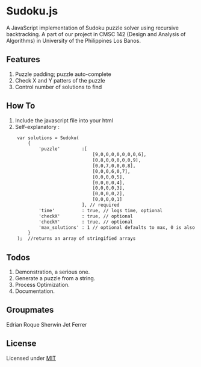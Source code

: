 Sudoku.js
======

A JavaScript implementation of Sudoku puzzle solver using recursive backtracking. A part of our project in CMSC 142 (Design and Analysis of Algorithms) in University of the Philippines Los Banos.

Features
--------------------
1. Puzzle padding; puzzle auto-complete
2. Check X and Y patters of the puzzle
3. Control number of solutions to find


How To
--------------------
1. Include the javascript file into your html
2. Self-explanatory :
````html
	var solutions = Sudoku(
		{
			'puzzle'		:[
								[9,0,0,0,0,0,0,0,6],
								[0,8,0,0,0,0,0,9],
								[0,0,7,0,0,0,8],
								[0,0,0,6,0,7],
								[0,0,0,0,5],
								[0,0,0,0,4],
								[0,0,0,0,3],
								[0,0,0,0,2],
								[0,0,0,0,1]
							], // required
			'time'			: true, // logs time, optional
			'checkX'		: true, // optional
			'checkY'		: true, // optional
			'max_solutions' : 1	// optional defaults to max, 0 is also max
		}
	);	//returns an array of stringified arrays
````


Todos
--------------------
1. Demonstration, a serious one.
2. Generate a puzzle from a string.
3. Process Optimization.
4. Documentation.

Groupmates
--------------------
Edrian Roque
Sherwin Jet Ferrer

License
-------
Licensed under [MIT](https://github.com/ravenjohn/.jarvis.js/blob/master/LICENSE)
